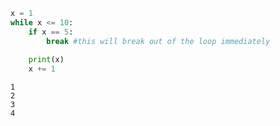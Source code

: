 ```python
x = 1
while x <= 10:
    if x == 5:
        break #this will break out of the loop immediately
        
    print(x)
    x += 1
```

    1
    2
    3
    4
    


```python

```
